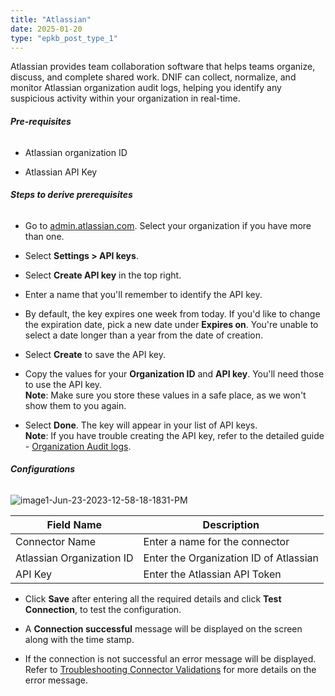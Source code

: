 ```yaml
---
title: "Atlassian"
date: 2025-01-20
type: "epkb_post_type_1"
---
```


Atlassian provides team collaboration software that helps teams organize, discuss, and complete shared work. DNIF can collect, normalize, and monitor Atlassian organization audit logs, helping you identify any suspicious activity within your organization in real-time.

###### **Pre-requisites**

- Atlassian organization ID

- Atlassian API Key

###### **Steps to derive prerequisites**

- Go to [admin.atlassian.com](http://admin.atlassian.com/). Select your organization if you have more than one.

- Select **Settings > API keys**.

- Select **Create API key** in the top right.

- Enter a name that you'll remember to identify the API key.

- By default, the key expires one week from today. If you'd like to change the expiration date, pick a new date under **Expires on**. You're unable to select a date longer than a year from the date of creation.

- Select **Create** to save the API key.

- Copy the values for your **Organization ID** and **API key**. You'll need those to use the API key.  
    **Note**: Make sure you store these values in a safe place, as we won't show them to you again.

- Select **Done**. The key will appear in your list of API keys.  
    **Note**: If you have trouble creating the API key, refer to the detailed guide - [Organization Audit logs](https://support.atlassian.com/organization-administration/docs/manage-an-organization-with-the-admin-apis/).

###### **Configurations**

![image1-Jun-23-2023-12-58-18-1831-PM](./images/image1-Jun-23-2023-12-58-18-1831-PM.png)

| **Field Name** | **Description** |
| --- | --- |
| Connector Name | Enter a name for the connector |
| Atlassian Organization ID | Enter the Organization ID of Atlassian |
| API Key | Enter the Atlassian API Token |

- Click **Save** after entering all the required details and click **Test Connection**, to test the configuration.

- A **Connection successful** message will be displayed on the screen along with the time stamp.

- If the connection is not successful an error message will be displayed. Refer to [Troubleshooting Connector Validations](https://dnif.it/kb/troubleshooting-and-debugging/troubleshooting-connector-validations/) for more details on the error message.
